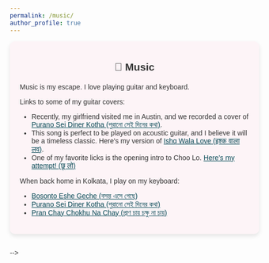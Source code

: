 ```yaml
---
permalink: /music/
author_profile: true
---
```


<style>
  body {
      font-family: "Arial", sans-serif;
      font-size: 14px;
      color: #333;
  }
  a {
      color: #014552;
  }
  h2 {
      text-align: center;
      font-weight: bold;
      margin-top: 20px;
      margin-bottom: 20px;
  }
  a:hover {
      text-decoration: underline;
  }
  .section {
      padding: 20px;
      margin-bottom: 30px;
      border-radius: 10px;
      box-shadow: 0 4px 8px rgba(0,0,0,0.1);
  }
  .music-section {
      background: #fdf4f7;
  }
  .travel-section {
      background: #f7faff;
  }
  table {
      margin: 20px auto;
      border-collapse: collapse;
      width: 80%;
      box-shadow: 0 4px 8px rgba(0,0,0,0.1);
  }
  table th, table td {
      border: 1px solid #ddd;
      padding: 10px;
      text-align: center;
  }
  table th {
      background-color: #f2f2f2;
      font-weight: bold;
  }
  table a {
      text-decoration: none;
      color: #014552;
  }
  table a:hover {
      text-decoration: underline;
  }
  
  /* Modal styles */
    /* Modal styles */
    .modal {
        display: none;
        position: fixed;
        z-index: 10000; /* Higher z-index to ensure it appears above the menu */
        left: 0;
        top: 0;
        width: 100%;
        height: 100%;
        background-color: rgba(0, 0, 0, 0.8);
        overflow: hidden; /* Prevent background scrolling */
    }

    .modal-content {
        position: fixed;
        top: 50%;
        left: 50%;
        transform: translate(-50%, -50%);
        margin: 0;
        padding: 20px; /* Adds some space inside the modal */
        width: 90%; /* Use a percentage for better responsiveness */
        max-width: 600px; /* Limit the maximum width */
        max-height: 80%; /* Prevent it from overflowing the viewport */
        background: white;
        border-radius: 10px;
        box-shadow: 0 4px 8px rgba(0, 0, 0, 0.2);
        z-index: 1100; /* Ensures the content is above the modal backdrop */
        overflow: auto; /* Add scrolling for content if necessary */
    }

    .modal img {
        max-width: 100%; /* Ensure image doesn't overflow the modal */
        max-height: 100%; /* Limit the image height */
        margin: 0 auto; /* Center the image */
        display: block;
    }

    .close {
        position: absolute;
        top: 10px;
        right: 10px;
        background: rgba(0, 0, 0, 0.6);
        border-radius: 50%;
        width: 30px;
        height: 30px;
        line-height: 30px;
        text-align: center;
        color: white;
        font-size: 18px;
        font-weight: bold;
        cursor: pointer;
        transition: background 0.3s;
    }

    .carousel-controls {
        display: flex;
        justify-content: space-between;
        align-items: center;
        position: absolute;
        top: 50%;
        width: 100%;
        transform: translateY(-50%);
        z-index: 10002; /* Higher z-index to stay above the modal content */
        pointer-events: none; /* Prevent blocking clicks outside the modal */
    }

    .carousel-controls span {
        pointer-events: all; /* Enable clicking on the buttons */
        color: #fff;
        font-size: 25px;
        cursor: pointer;
        padding: 0 15px;
        background: rgba(0, 0, 0, 0.5);
        border-radius: 50%;
        width: 35px;
        height: 35px;
        line-height: 35px;
        text-align: center;
        user-select: none;
        transition: background 0.3s ease;
    }

    .carousel-controls span:hover {
        background: rgba(0, 0, 0, 0.8);
    }


</style>

<div class="section music-section">
  <h2>🎵 Music</h2>
  <p>Music is my escape. I love playing guitar and keyboard.</p>
  <p>Links to some of my guitar covers:</p>
  <ul>
    <li>Recently, my girlfriend visited me in Austin, and we recorded a cover of <a href="https://youtu.be/i9sKbcSbjF4">Purano Sei Diner Kotha (পুরানো সেই দিনের কথা)</a>.</li>
    <li>This song is perfect to be played on acoustic guitar, and I believe it will be a timeless classic. Here's my version of <a href="/videos/IshqWalaLove.mov">Ishq Wala Love (इश्क वाला लव)</a>.</li>
    <li>One of my favorite licks is the opening intro to Choo Lo. <a href="/videos/Video-374.mov">Here’s my attempt! (छू लो)</a></li>
    <!-- <li>Bengali is my mother tongue, and though I never learned singing, I gave <a href="https://youtube.com/shorts/_3zst7uvgE8?si=JbpdwBvnh7QRhbRP">Coffee House er Shei Adda Ta (কফি হাউসের সেই আড্ডাটা)</a> a try.</li> -->
  </ul>
  <p>When back home in Kolkata, I play on my keyboard:</p>
  <ul>
    <li><a href="https://youtu.be/boWtt-A6qTU?si=vzbv0Mmv89o3w9Pc">Bosonto Eshe Geche (বসন্ত এসে গেছে)</a></li>
    <li><a href="https://youtu.be/uqbLpiiSf9M?si=j1hw4WHTiQ6bVB4t">Purano Sei Diner Kotha (পুরানো সেই দিনের কথা)</a></li>
    <li><a href="https://youtu.be/M9QqOV-6YJo?si=dbRzfBskeRMM-rgm">Pran Chay Chokhu Na Chay (প্রাণ চায় চক্ষু না চায়)</a></li>
  </ul>
</div>

<!-- 
<div class="section travel-section">
  <h2>✈️ Travel</h2>
  <p>I enjoy exploring new places. Click on a state to see a gallery of my travel pictures from that region.</p>
  
  <h3>USA</h3>
  <table>
    <thead>
      <tr>
        <th>State</th>
        <th>Gallery</th>
      </tr>
    </thead>
    <tbody>
      <tr>
        <td>Seattle, Washington</td>
        <td><a href="javascript:void(0)" onclick="openGallery(['/images/INFORMS_Seattle1.jpeg', '/images/INFORMS_Seattle2.jpeg'])">View Photos</a></td>
      </tr>
      <tr>
        <td>Boise, Idaho</td>
        <td><a href="javascript:void(0)" onclick="openGallery(['/images/INFORMS_Seattle3.jpeg', '/images/INFORMS_Seattle4.jpeg'])">View Photos</a></td>
      </tr>
      <tr>
        <td>Chicago, Illinois</td>
        <td><a href="javascript:void(0)" onclick="openGallery(['/images/INFORMS_Seattle3.jpeg', '/images/INFORMS_Seattle4.jpeg'])">View Photos</a></td>
      </tr>
      <tr>
        <td>Austin, Texas</td>
        <td><a href="javascript:void(0)" onclick="openGallery(['/images/INFORMS_Seattle3.jpeg', '/images/INFORMS_Seattle4.jpeg'])">View Photos</a></td>
      </tr>
      <tr>
        <td>Dallas, Texas</td>
        <td><a href="javascript:void(0)" onclick="openGallery(['/images/INFORMS_Seattle3.jpeg', '/images/INFORMS_Seattle4.jpeg'])">View Photos</a></td>
      </tr>
      <tr>
        <td>San Antonio, Texas</td>
        <td><a href="javascript:void(0)" onclick="openGallery(['/images/INFORMS_Seattle3.jpeg', '/images/INFORMS_Seattle4.jpeg'])">View Photos</a></td>
      </tr>
    </tbody>
  </table>
</div>

<!-- Modal Carousel -->
<!-- <div id="galleryModal" class="modal">
  <span class="close" onclick="closeGallery()">&times;</span>
  <div class="modal-content">
    <img id="modalImage" src="" alt="Gallery Image">
    <div class="carousel-controls">
      <span id="prev" onclick="prevImage()">&#10094;</span>
      <span id="next" onclick="nextImage()">&#10095;</span>
    </div>
  </div>
</div> --> -->

<script>
  let currentImageIndex = 0;
  let images = [];

  function openGallery(imageArray) {
      images = imageArray;
      currentImageIndex = 0;
      document.getElementById('modalImage').src = images[currentImageIndex];
      document.getElementById('galleryModal').style.display = 'block';
  }

  function closeGallery() {
      document.getElementById('galleryModal').style.display = 'none';
  }

  function prevImage() {
      currentImageIndex = (currentImageIndex === 0) ? images.length - 1 : currentImageIndex - 1;
      document.getElementById('modalImage').src = images[currentImageIndex];
  }

  function nextImage() {
      currentImageIndex = (currentImageIndex === images.length - 1) ? 0 : currentImageIndex + 1;
      document.getElementById('modalImage').src = images[currentImageIndex];
  }

  document.addEventListener('click', function(event) {
      const modal = document.getElementById('galleryModal');
      if (modal.style.display === 'block' && !event.target.closest('.modal-content') && !event.target.closest('[onclick^="openGallery"]')) {
          closeGallery();
      }
  });

  document.addEventListener('keydown', function(event) {
      if (event.key === 'Escape') {
          closeGallery();
      }
  });
</script>
